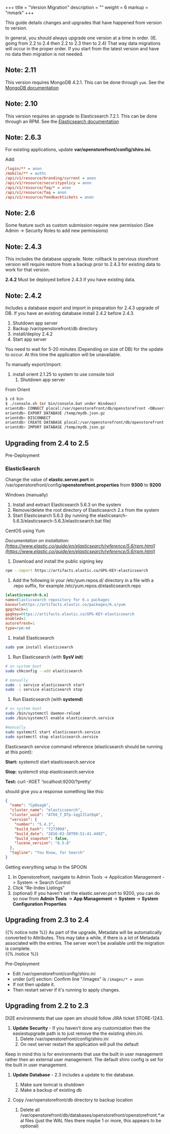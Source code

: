+++
title = "Version Migration"
description = ""
weight = 6
markup = "mmark"
+++

This guide details changes and upgrades that have happened from version to version.

<!--more-->

In general, you should always upgrade one version at a time in order. (IE. going from 2.2 to 2.4 then 2.2 to 2.3 then to 2.4) That way data migrations will occur in the proper order. If you start from the latest version and have no data then migration is not needed.

## Note: 2.11

This version requires MongoDB 4.2.1. This can be done through `yum`. See the [MongoDB documentation](https://docs.mongodb.com/manual/tutorial/install-mongodb-on-red-hat/)

## Note: 2.10

This version requires an upgrade to Elasticsearch 7.2.1. This can be done through an RPM. See the [Elasticsearch documentation](https://www.elastic.co/guide/en/elasticsearch/reference/7.2/rpm.html)

## Note: 2.6.3

For existing applications, update **var/openstorefront/config/shiro.ini**.

Add:

```ini
/login/** = anon
/mobile/** = authc
/api/v1/resource/branding/current = anon
/api/v1/resource/securitypolicy = anon
/api/v1/resource/faq/* = anon
/api/v1/resource/faq = anon
/api/v1/resource/feedbacktickets = anon
```

## Note: 2.6

Some feature such as custom submission require new permission (See Admin -> Security Roles to add new permissions)

## Note: 2.4.3

This includes the database upgrade. Note: rollback to pervious storefront version will require restore from a backup proir to 2.4.3 for existing data to work for that version.

**2.4.2** Must be deployed before 2.4.3 if you have existing data.

## Note: 2.4.2

Includes a database export and import in preparation for 2.4.3 upgrade of DB. If you have an existing database install 2.4.2 before 2.4.3.

1. Shutdown app server
2. Backup /var/openstorefront/db directory
3. install/deploy 2.4.2
4. Start app server

You need to wait for 5-20 minutes (Depending on size of DB) for the update to occur. At this time the application will be unavailable.

To manually export/import:

1. install orient 2.1.25 to system to use console tool
    1. Shutdown app server

From Orient

```bash
$ cd bin
$ ./console.sh (or bin/console.bat under Windows)
orientdb> CONNECT plocal:/var/openstorefront/db/openstorefront <DBuser> <db password
orientdb> EXPORT DATABASE /temp/mydb.json.gz
orientdb> DISCONNECT
orientdb> CREATE DATABASE plocal:/var/openstorefront/db/openstorefront only do this if you have move the old one out of the way)
orientdb> IMPORT DATABASE /temp/mydb.json.gz
```

## Upgrading from 2.4 to 2.5

Pre-Deployment

### ElasticSearch

Change the value of **elastic.server.port** in /var/openstorefront/config/**openstorefront.properties** from **9300** to **9200**

Windows (manually)

1. Install and extract Elasticsearch 5.6.3 on the system
2. Remove/delete the root directory of Elasticsearch 2.x from the system
3. Start Elasticsearch 5.6.3 (by running the elasticsearch-5.6.3/elasticsearch-5.6.3/elasticsearch.bat file)

CentOS using Yum

_Documentation on installation: [https://www.elastic.co/guide/en/elasticsearch/reference/5.6/rpm.html](https://www.elastic.co/guide/en/elasticsearch/reference/5.6/rpm.html)_

1. Download and install the public signing key

```bash
rpm --import https://artifacts.elastic.co/GPG-KEY-elasticsearch
```

1. Add the following in your /etc/yum.repos.d/ directory in a file with a .repo suffix, for example /etc/yum.repos.d/elasticsearch.repo

```ini
[elasticsearch-6.x]
name=Elasticsearch repository for 6.x packages
baseurl=https://artifacts.elastic.co/packages/6.x/yum
gpgcheck=1
gpgkey=https://artifacts.elastic.co/GPG-KEY-elasticsearch
enabled=1
autorefresh=1
type=rpm-md
```

1. Install Elasticsearch

```bash
sudo yum install elasticsearch
```

1. Run Elasticsearch (with **SysV init**)

```bash
# on system boot
sudo chkconfig --add elasticsearch

# manually
sudo -i service elasticsearch start
sudo -i service elasticsearch stop
```

1. Run Elasticsearch (with **systemd**)

```bash
# on system boot
sudo /bin/systemctl daemon-reload
sudo /bin/systemctl enable elasticsearch.service

#manually
sudo systemctl start elasticsearch.service
sudo systemctl stop elasticsearch.service
```

Elasticsearch service command reference (elasticsearch should be running at this point):

**Start:** systemctl start elasticsearch.service

**Stop:** systemctl stop elasticsearch.service

**Test:** curl -XGET 'localhost:9200/?pretty'

should give you a response something like this:

```json
{
  "name": "Cp8oag6",
  "cluster_name": "elasticsearch",
  "cluster_uuid": "AT69_T_DTp-1qgIJlatQqA",
  "version": {
    "number": "5.4.3",
    "build_hash": "f27399d",
    "build_date": "2016-03-30T09:51:41.449Z",
    "build_snapshot": false,
    "lucene_version": "6.5.0"
  },
  "tagline": "You Know, for Search"
}
```

Getting everything setup in the SPOON

1. In Openstorefront, navigate to Admin Tools -> Application Management -> System -> Search Control
2. Click "Re-Index Listings"
3. (optional) if you haven't set the elastic.server.port to 9200, you can do so now from **Admin Tools** -> **App Management** -> **System** -> **System Configuration Properties**

## Upgrading from 2.3 to 2.4

{{% notice note %}}
As part of the upgrade, Metadata will be automatically converted to Attributes. This may take a while, if there is a lot of Metadata associated with the entries. The server won't be avaliable until the migration is complete.  
{{% /notice %}}

Pre-Deployment

- Edit /var/openstorefront/config/shiro.ini
- under [url] section:
  Confirm line "/images" is
  `/images/* = anon`
- If not then update it.
- Then restart server if it's running to apply changes.

## Upgrading from 2.2 to 2.3

DI2E environments that use open am should follow JIRA ticket STORE-1243.

1. **Update Security** - If you haven't done any customization then the easiestupgrade path is to just remove the the existing shiro.ini.
    1. Delete /var/openstorefront/config/shiro.ini
    1. On next server restart the application will pull the default

Keep in mind this is for environments that use the built in user management rather then an external user management.
The default shiro config is set for the built in user management.

1. **Update Database** - 2.3 includes a update to the database.
    1. Make sure tomcat is shutdown
    1. Make a backup of existing db

1. Copy /var/openstorefront/db directory to backup location
    1. Delete all /var/openstorefront/db/databases/openstorefront/openstorefront.\*.wal files (just the WAL files there maybe 1 or more, this appears to be optional)

